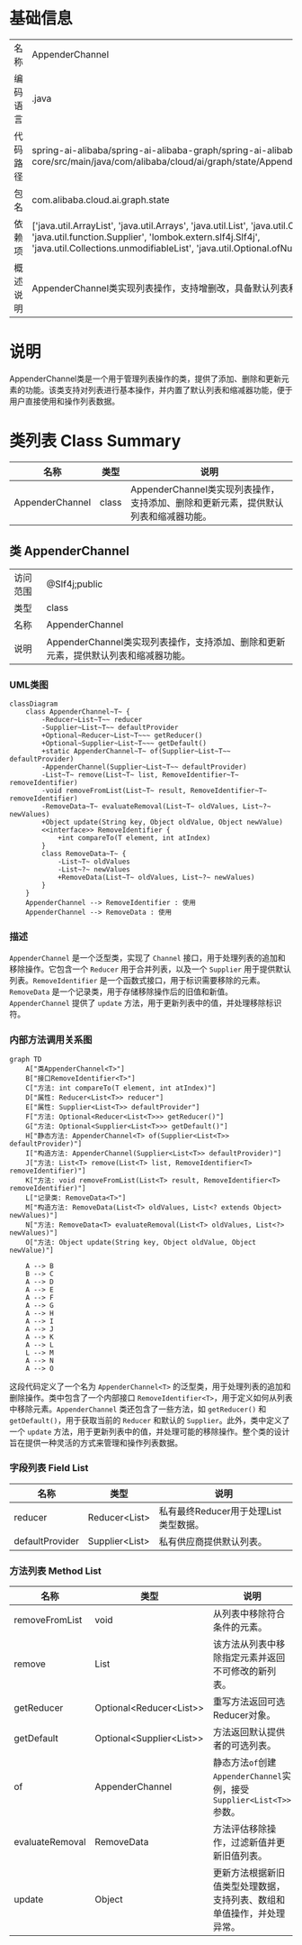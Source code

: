 # 基础信息

|      |      |
|------|------|
| 名称 | AppenderChannel |
| 编码语言 | .java |
| 代码路径 | spring-ai-alibaba/spring-ai-alibaba-graph/spring-ai-alibaba-graph-core/src/main/java/com/alibaba/cloud/ai/graph/state/AppenderChannel.java |
| 包名 | com.alibaba.cloud.ai.graph.state |
| 依赖项 | ['java.util.ArrayList', 'java.util.Arrays', 'java.util.List', 'java.util.Optional', 'java.util.function.Supplier', 'lombok.extern.slf4j.Slf4j', 'java.util.Collections.unmodifiableList', 'java.util.Optional.ofNullable'] |
| 概述说明 | AppenderChannel类实现列表操作，支持增删改，具备默认列表和缩减器功能。 |

# 说明

AppenderChannel类是一个用于管理列表操作的类，提供了添加、删除和更新元素的功能。该类支持对列表进行基本操作，并内置了默认列表和缩减器功能，便于用户直接使用和操作列表数据。

# 类列表 Class Summary

| 名称   | 类型  | 说明 |
|-------|------|-------------|
| AppenderChannel | class | AppenderChannel类实现列表操作，支持添加、删除和更新元素，提供默认列表和缩减器功能。 |



## 类 AppenderChannel

|      |      |
|------|------|
| 访问范围 | @Slf4j;public |
| 类型 | class |
| 名称 | AppenderChannel |
| 说明 | AppenderChannel类实现列表操作，支持添加、删除和更新元素，提供默认列表和缩减器功能。 |


### UML类图

```mermaid
classDiagram
    class AppenderChannel~T~ {
        -Reducer~List~T~~ reducer
        -Supplier~List~T~~ defaultProvider
        +Optional~Reducer~List~T~~~ getReducer()
        +Optional~Supplier~List~T~~~ getDefault()
        +static AppenderChannel~T~ of(Supplier~List~T~~ defaultProvider)
        -AppenderChannel(Supplier~List~T~~ defaultProvider)
        -List~T~ remove(List~T~ list, RemoveIdentifier~T~ removeIdentifier)
        -void removeFromList(List~T~ result, RemoveIdentifier~T~ removeIdentifier)
        -RemoveData~T~ evaluateRemoval(List~T~ oldValues, List~?~ newValues)
        +Object update(String key, Object oldValue, Object newValue)
        <<interface>> RemoveIdentifier {
            +int compareTo(T element, int atIndex)
        }
        class RemoveData~T~ {
            -List~T~ oldValues
            -List~?~ newValues
            +RemoveData(List~T~ oldValues, List~?~ newValues)
        }
    }
    AppenderChannel --> RemoveIdentifier : 使用
    AppenderChannel --> RemoveData : 使用
```

### 描述
`AppenderChannel` 是一个泛型类，实现了 `Channel` 接口，用于处理列表的追加和移除操作。它包含一个 `Reducer` 用于合并列表，以及一个 `Supplier` 用于提供默认列表。`RemoveIdentifier` 是一个函数式接口，用于标识需要移除的元素。`RemoveData` 是一个记录类，用于存储移除操作后的旧值和新值。`AppenderChannel` 提供了 `update` 方法，用于更新列表中的值，并处理移除标识符。


### 内部方法调用关系图

```mermaid
graph TD
    A["类AppenderChannel<T>"]
    B["接口RemoveIdentifier<T>"]
    C["方法: int compareTo(T element, int atIndex)"]
    D["属性: Reducer<List<T>> reducer"]
    E["属性: Supplier<List<T>> defaultProvider"]
    F["方法: Optional<Reducer<List<T>>> getReducer()"]
    G["方法: Optional<Supplier<List<T>>> getDefault()"]
    H["静态方法: AppenderChannel<T> of(Supplier<List<T>> defaultProvider)"]
    I["构造方法: AppenderChannel(Supplier<List<T>> defaultProvider)"]
    J["方法: List<T> remove(List<T> list, RemoveIdentifier<T> removeIdentifier)"]
    K["方法: void removeFromList(List<T> result, RemoveIdentifier<T> removeIdentifier)"]
    L["记录类: RemoveData<T>"]
    M["构造方法: RemoveData(List<T> oldValues, List<? extends Object> newValues)"]
    N["方法: RemoveData<T> evaluateRemoval(List<T> oldValues, List<?> newValues)"]
    O["方法: Object update(String key, Object oldValue, Object newValue)"]

    A --> B
    B --> C
    A --> D
    A --> E
    A --> F
    A --> G
    A --> H
    A --> I
    A --> J
    A --> K
    A --> L
    L --> M
    A --> N
    A --> O
```

这段代码定义了一个名为 `AppenderChannel<T>` 的泛型类，用于处理列表的追加和删除操作。类中包含了一个内部接口 `RemoveIdentifier<T>`，用于定义如何从列表中移除元素。`AppenderChannel` 类还包含了一些方法，如 `getReducer()` 和 `getDefault()`，用于获取当前的 `Reducer` 和默认的 `Supplier`。此外，类中定义了一个 `update` 方法，用于更新列表中的值，并处理可能的移除操作。整个类的设计旨在提供一种灵活的方式来管理和操作列表数据。

### 字段列表 Field List

| 名称  | 类型  | 说明 |
|-------|-------|------|
| reducer | Reducer<List<T>> | 私有最终Reducer用于处理List<T>类型数据。 |
| defaultProvider | Supplier<List<T>> | 私有供应商提供默认列表。 |

### 方法列表 Method List

| 名称  | 类型  | 说明 |
|-------|-------|------|
| removeFromList | void | 从列表中移除符合条件的元素。 |
| remove | List<T> | 该方法从列表中移除指定元素并返回不可修改的新列表。 |
| getReducer | Optional<Reducer<List<T>>> | 重写方法返回可选Reducer对象。 |
| getDefault | Optional<Supplier<List<T>>> | 方法返回默认提供者的可选列表。 |
| of | AppenderChannel<T> | 静态方法`of`创建`AppenderChannel`实例，接受`Supplier<List<T>>`参数。 |
| evaluateRemoval | RemoveData<T> | 方法评估移除操作，过滤新值并更新旧值列表。 |
| update | Object | 更新方法根据新旧值类型处理数据，支持列表、数组和单值操作，并处理异常。 |




